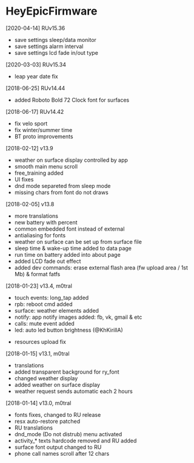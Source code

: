 # HeyEpicFirmware
[2020-04-14] RUv15.36
+ save settings sleep/data monitor
+ save settings alarm interval
+ save settings lcd fade in/out type

[2020-03-03] RUv15.34
+ leap year date fix

[2018-06-25] RUv14.44
+ added Roboto Bold 72 Clock font for surfaces

[2018-06-17] RUv14.42
* fix velo sport
* fix winter/summer time
* BT proto improvements

[2018-02-12] v13.9
+ weather on surface display controlled by app
+ smooth main menu scroll
+ free_training added
+ UI fixes
+ dnd mode separeted from sleep mode
+ missing chars from font do not draws

[2018-02-05] v13.8
+ more translations
+ new battery with percent
+ common embedded font instead of external
+ antialiasing for fonts
+ weather on surface can be set up from surface file
+ sleep time & wake-up time added to data page
+ run time on battery added into about page
+ added LCD fade out effect
+ added dev commands: erase external flash area (fw upload area / 1st Mb) & format fatfs

[2018-01-23] v13.4, m0tral
+ touch events: long_tap added
+ rpb: reboot cmd added
+ surface: weather elements added
+ notify: app notify images added: fb, vk, gmail & etc
+ calls: mute event added
+ led: auto led button brightness (@KhKirillA)
* resources upload fix

[2018-01-15] v13.1, m0tral
+ translations
+ added transparent background for ry_font
+ changed weather display
+ added weather on surface display
+ weather request sends automatic each 2 hours

[2018-01-14] v13.0, m0tral
+ fonts fixes, changed to RU release
+ resx auto-restore patched
+ RU translations
+ dnd_mode (Do not distrub) menu activated
+ activity_* texts hardcode removed and RU added
+ surface font output changed to RU
+ phone call names scroll after 12 chars
